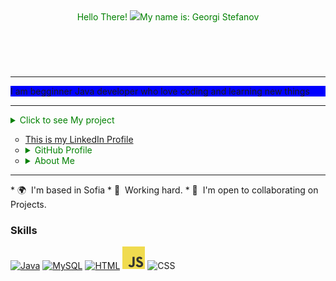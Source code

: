 <header style="color:green">Hello There! <img src="https://user-images.githubusercontent.com/18350557/176309783-0785949b-9127-417c-8b55-ab5a4333674e.gif">My name is: Georgi Stefanov</header>
<br>
<hr>
<p style="background-color:blue">I am begginner Java developer who love coding and learning new things<p>
<hr>
<details>
   <summary style="color:green">Click to see My project</summary>
    <p>Soon here will be my project!</p>
</details>

<nav>
  <ul type="circle">   
      <li><a href="http://linkedin.com/in/georgi-stefanov-194918240">This is my LinkedIn Profile</a></li>
      <li>
         <details>
           <summary style="color:green">GitHub Profile</summary>
           <p>You are already watching it</p>
         </details>
      </li>
      <li>
       <details>
          <summary style="color:green">About Me</summary>
          <p>Working hard within Software field</p>
        </details>
      </li>
    </ul>               
</nav>

<hr>
<footer>
* 🌍  I'm based in Sofia
* 🧠  Working hard.
* 🤝  I'm open to collaborating on Projects.
</footer>

  
### Skills


<p align="left">
<a href="https://www.oracle.com/java/" target="_blank" rel="noreferrer"><img src="https://raw.githubusercontent.com/danielcranney/readme-generator/main/public/icons/skills/java-colored.svg" width="36" height="36" alt="Java" /></a>
<a href="https://www.mysql.com/" target="_blank" rel="noreferrer"><img src="https://raw.githubusercontent.com/danielcranney/readme-generator/main/public/icons/skills/mysql-colored.svg" width="36" height="36" alt="MySQL" /></a>
   <a href="https://html.com/" target="_blank" rel="noreferrer"><img src="https://github.com/danielcranney/profileme-dev/blob/main/public/icons/skills/html5-colored.svg" width="36" height="36" alt="HTML" /></a>
   <img src="https://raw.githubusercontent.com/github/explore/80688e429a7d4ef2fca1e82350fe8e3517d3494d/topics/javascript/javascript.png" width="36" height="36" alt="JS" />
   <img src="https://camo.githubusercontent.com/1ee610055f0d168eec02c9a5f91f7c533a067109cde1f1731139bf52d409ac76/68747470733a2f2f63646e2e69636f6e73636f75742e636f6d2f69636f6e2f667265652f706e672d3235362f6373732d3133312d3732323638352e706e67" width="36" height="36" alt="CSS" />
   
</p>
